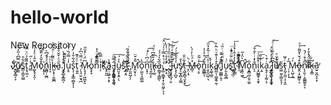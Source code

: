 # hello-world
New Repository

 Jͤ̀҉̷͍̺̟̳͔̞u̸̙̳͂̿͆ͯ̋̒̇ͨ͟͠ś̳͕͖̬̮̳͋̄t̨̥͖͕̃͌̉̈ͮ̿ ̷͇̾ͬ̋M͚̝̘̞̯̦̌̂͑ͤ̓ͭ̀o͒̌̑̒̎͊͆ͬͬ҉̩̥͎n͖̻̜̰̪ͦͣ͐́͆̀̚ì̙̝ͪ͞k̶̴̺͕͓̹̱͚̪̍ͫ͂̇ͬ̑̉̓̍a̱̋ͦ͗̌̌̊͊̊́.͔̮̐̊̔́̀̕J̖̠͇̝̳̪̩͛̎̑͌u̩̥̓͑̿́̏ͭͫ̀s̢͎͔̞̳̣̻͓͋͋̐̍ͅͅt̜͍͍ͦͦ̀̄̚ ̷̦̖̘̤̱̮̘̪̇ͣ̿͗͆̓M̷̨̘̘̦͖̪̟̱͆̈́ͨ̓ͫ̆ͅo̥̟͓̓ͯn̿̔̑ͧ͛̽͏̡͇͎̳̕ị̹̀ͭ̿̂͟kͩ͑̇҉̨̠͈̼ā̲̣̣͖̠͓̞̞̾.̵̥͈̝͚̘̣̘͍̘̂̿ͫ͞J͎̟̳̺̗̬̰̤ͣ̊u̪̮̞̝̯̣̖̔ͯ́͠s̋̍҉̧̲̗̭͡t̴̼̩͊ͤ͋͐́̋ ̡̫͈̺̗̗̃͛̔͒̒ͥ̇M̛̭̮͎͂̽̌̈̚ͅo̗̫̫͉͉͇͚̎̀͘n͎͓̦͆͑͆ͨͬ̽͘͡i͌̍̀͏̘͈̪̗̙͡k̶̢̩͚̓̐͂͆ͬͧ́a̜̳̘̖͇̲̅͋̍́́́ͅ.̡̲̤̯͇̟̝̦̬̤͖̗͕͎ͯͪ̽̿ͯ̍́ͬ̂̕͠ ̛̛̾̒̊̈̈̇ͭ̾҉̱̹͙ ̪̖̠̱͎ͧͬͤͯ̄ͣͨ̚̚͘͠ ̼̜͕͍ͮͫ͐̕͞͝J̵̨͈͔̪̘̣̮̄͐ͯ̑͊ͤͩͬ͝u̖̥̗̪̬͛͛̆̐̐͗́̕s̸͓̠̲̟̻̞̤̳̔̊t͔͖̥̻͉̮͓̬͋̈̐͜ ̶͓̤̩͉ͥͪM̶̻̩̽ͣͪ̒́̀o̘͕̠ͤͬ̃̄͢n͍̳̳͔̆̈́ͭͣ̇̓͟ͅị̬̰̤̺̹͉̊ͦ̍ͭ͂̽͑ͫ͡ͅḱ̞͚̖̲͈̽a̸̻̪̜̹͇̭̥̼̹͒̇̾͊ͮͪ̑͑̄͘.̬̓̆̄̒̈̊̚J̜͇̳̣̮̩ͧ̈́̋ͥͬ̏͑u̗͈̝̪̭̲ͨ͗s̢̿ͨ̃ͧ͒͑̈̚҉͖̭̦̲̣̕t͎̗̳̾̓̉̂͑͛ͧ̾͞ͅ ͆̆̏̋̄ͤ͏̳͙͙͚̮̥̙̖͟ͅM̛̞͈̜͖͆̀̈̓̃̚͜o̧̱̻̪̗̱̠̼͈͋n̨̠̐̓ͥ̀̐̐͡ͅi͔̯̺̳̥͔̱̟̽̑ͦ͑͜͞ķ̱͗͑̄͞ḁ̡̣͎̫̰̣͕ͥ͒̀.̷͎̱̫̗̗̹̥̟̬͆̾͑̓͛̀̒J̲̲͉͇͉̦̼̞͆͆͑ͯ͋ͭͬͤ͘͠ȕͬͮͤ͏̸͏̬̰̹̬̘͍ͅs͖̤̮̮̣͇̥͉̹̋t̵̝̰͕̼̫̣͔͙̫ͬ̇̅̚ ̹͎͕͕̅̓͢M̦̖̺̹̭͐́ō̶̱̭̣͙̺̳̙͔͒́̌͛̌͌ͥͣ͢n̷̨̗͈̹͕͚͇͍̥͔̏ͣ͒ͨ̇̚̚i̅̈ͦ́̽̊̓͘͏̖̯̰̰̫k̵̛̠̥̳͂͋ā̫̠̮̪̝̞͙̕
